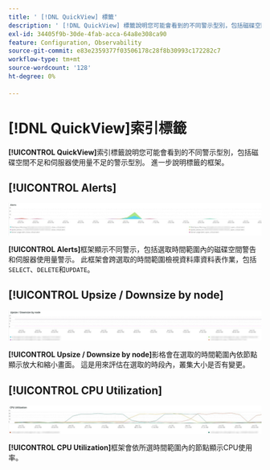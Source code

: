 ```yaml
---
title: ' [!DNL QuickView] 標籤'
description: ' [!DNL QuickView] 標籤說明您可能會看到的不同警示型別，包括磁碟空間不足和伺服器使用量不足的警示型別。'
exl-id: 34405f9b-30de-4fab-acca-64a8e308ca90
feature: Configuration, Observability
source-git-commit: e83e2359377f03506178c28f8b30993c172282c7
workflow-type: tm+mt
source-wordcount: '128'
ht-degree: 0%

---
```


# [!DNL QuickView]索引標籤

**[!UICONTROL QuickView]**&#x200B;索引標籤說明您可能會看到的不同警示型別，包括磁碟空間不足和伺服器使用量不足的警示型別。 進一步說明標籤的框架。

## [!UICONTROL Alerts]

![個警示](../../assets/tools/observation-for-adobe-commerce/quickview_alerts.jpg)

**[!UICONTROL Alerts]**&#x200B;框架顯示不同警示，包括選取時間範圍內的磁碟空間警告和伺服器使用量警示。 此框架會跨選取的時間範圍檢視資料庫資料表作業，包括`SELECT`、`DELETE`和`UPDATE`。

## [!UICONTROL Upsize / Downsize by node]

![依節點放大/縮小](../../assets/tools/observation-for-adobe-commerce/quickview_upsize_by_node.jpg)

**[!UICONTROL Upsize / Downsize by node]**&#x200B;影格會在選取的時間範圍內依節點顯示放大和縮小畫面。 這是用來評估在選取的時段內，叢集大小是否有變更。

## [!UICONTROL CPU Utilization]

![CPU使用率](../../assets/tools/observation-for-adobe-commerce/quickview_cpu.jpg)

**[!UICONTROL CPU Utilization]**&#x200B;框架會依所選時間範圍內的節點顯示CPU使用率。
